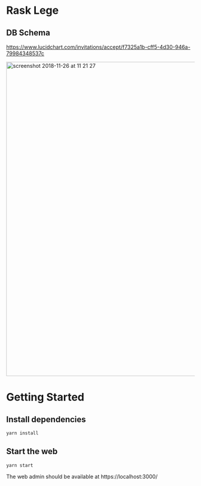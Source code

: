 # Rask Lege

## DB Schema

https://www.lucidchart.com/invitations/accept/f7325a1b-cff5-4d30-946a-79984348537c

<img width="837" alt="screenshot 2018-11-26 at 11 21 27" src="https://user-images.githubusercontent.com/2022919/49008207-8df25b80-f16d-11e8-9998-c8c483b001e3.png">

# Getting Started

## Install dependencies

```
yarn install
```

## Start the web

```
yarn start
```

The web admin should be available at https://localhost:3000/
